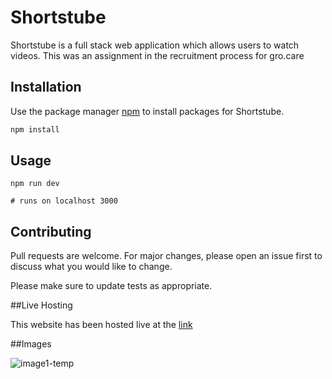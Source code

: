 # Shortstube

Shortstube is a full stack web application which allows users to watch videos. This was an assignment in the recruitment process for gro.care

## Installation

Use the package manager [npm](https://www.npmjs.com/) to install packages for Shortstube.

```bash
npm install
```

## Usage

```NodeJS
npm run dev

# runs on localhost 3000
```

## Contributing

Pull requests are welcome. For major changes, please open an issue first
to discuss what you would like to change.

Please make sure to update tests as appropriate.

##Live Hosting

This website has been hosted live at the [link](https://shorttube.netlify.app/)

##Images

![image1-temp](https://github.com/Mohd-Muneeb/gro.care-assignment/assets/51262281/4944416f-a412-4175-a2d5-4bcb50bbf30e)


